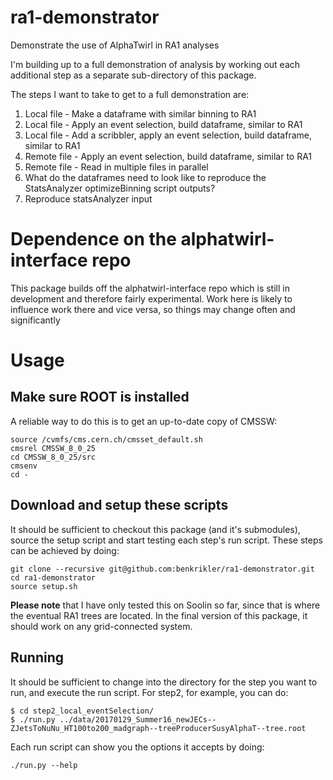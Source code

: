 # ra1-demonstrator
Demonstrate the use of AlphaTwirl in RA1 analyses

I'm building up to a full demonstration of analysis by working out each additional step as 
a separate sub-directory of this package.

The steps I want to take to get to a full demonstration are:
1. Local file - Make a dataframe with similar binning to RA1
2. Local file - Apply an event selection, build dataframe, similar to RA1
2. Local file - Add a scribbler, apply an event selection, build dataframe, similar to RA1
3. Remote file - Apply an event selection, build dataframe, similar to RA1
4. Remote file - Read in multiple files in parallel
5. What do the dataframes need to look like to reproduce the StatsAnalyzer optimizeBinning script outputs?
6. Reproduce statsAnalyzer input

# Dependence on the alphatwirl-interface repo
This package builds off the alphatwirl-interface repo which is still in development and therefore fairly experimental.
Work here is likely to influence work there and vice versa, so things may change often and significantly

# Usage
## Make sure ROOT is installed
A reliable way to do this is to get an up-to-date copy of CMSSW:
```
source /cvmfs/cms.cern.ch/cmsset_default.sh
cmsrel CMSSW_8_0_25 
cd CMSSW_8_0_25/src
cmsenv
cd -
```
## Download and setup these scripts
It should be sufficient to checkout this package (and it's submodules), source the setup script and start testing each step's run script.
These steps can be achieved by doing:
```
git clone --recursive git@github.com:benkrikler/ra1-demonstrator.git
cd ra1-demonstrator
source setup.sh
```
__Please note__ that I have only tested this on Soolin so far, since that is where the eventual RA1 trees are located.
In the final version of this package, it should work on any grid-connected system.

## Running
It should be sufficient to change into the directory for the step you want to run, and execute the run script.
For step2, for example, you can do:
```
$ cd step2_local_eventSelection/
$ ./run.py ../data/20170129_Summer16_newJECs--ZJetsToNuNu_HT100to200_madgraph--treeProducerSusyAlphaT--tree.root
```

Each run script can show you the options it accepts by doing:
```
./run.py --help
```
